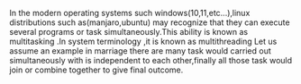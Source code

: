 In the modern operating systems such windows(10,11,etc...),linux distributions such as(manjaro,ubuntu) may recognize that they can execute several programs or task simultaneously.This ability is known as multitasking .In system terminology ,it is known as multithreading
Let us assume an example in marriage there are many task would carried out simultaneously with is independent to each other,finally all those task would join or combine together to give final outcome.
